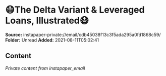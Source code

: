 # 😷The Delta Variant & Leveraged Loans, Illustrated😷

**Source:** instapaper-private://email/cdb45038f13c3f5ada295a0fd1868c59/
**Folder:** Unread
**Added:** 2021-08-11T05:02:41




## Content
*Private content from instapaper_email*
